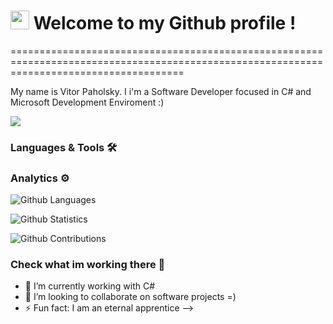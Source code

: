 <h1><img src="https://emojis.slackmojis.com/emojis/images/1531849430/4246/blob-sunglasses.gif?1531849430" width="30"/> Welcome to my Github profile ! </h1>
==========================================================================================================================================


My name is Vitor Paholsky. I i'm a Software Developer focused in C# and Microsoft Development Enviroment :)

![](http://estruyf-github.azurewebsites.net/api/VisitorHit?user=vitor-paholsky&repo=vitor-paholsky&countColorcountColor)

### Languages & Tools 🛠  


### Analytics ⚙️

![Github Languages](https://github-readme-stats.vercel.app/api/top-langs/?username=vitor-paholsky&layout=compact&count_private=true)

![Github Statistics](https://github-readme-stats.vercel.app/api/?username=vitor-paholsky&count_private=true&show_icons=true)

![Github Contributions](https://github-readme-streak-stats.herokuapp.com/?user=vitor-paholsky&hide_border=true)

### Check what im working there 👋

- 🌱 I’m currently working with C#
- 👯 I’m looking to collaborate on software projects =)
- ⚡ Fun fact: I am an eternal apprentice
-->
